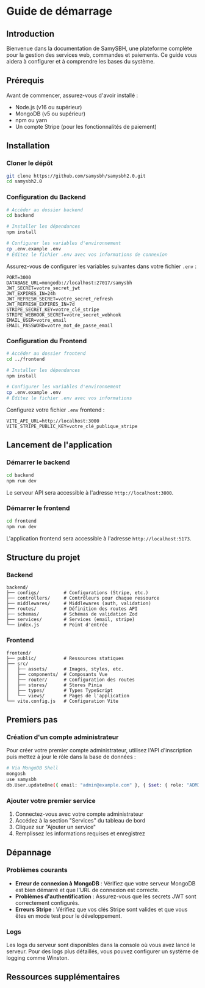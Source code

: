 # Guide de démarrage

## Introduction

Bienvenue dans la documentation de SamySBH, une plateforme complète pour la gestion des services web, commandes et paiements. Ce guide vous aidera à configurer et à comprendre les bases du système.

## Prérequis

Avant de commencer, assurez-vous d'avoir installé :

- Node.js (v16 ou supérieur)
- MongoDB (v5 ou supérieur)
- npm ou yarn
- Un compte Stripe (pour les fonctionnalités de paiement)

## Installation

### Cloner le dépôt

```bash
git clone https://github.com/samysbh/samysbh2.0.git
cd samysbh2.0
```

### Configuration du Backend

```bash
# Accéder au dossier backend
cd backend

# Installer les dépendances
npm install

# Configurer les variables d'environnement
cp .env.example .env
# Éditez le fichier .env avec vos informations de connexion
```

Assurez-vous de configurer les variables suivantes dans votre fichier `.env` :

```
PORT=3000
DATABASE_URL=mongodb://localhost:27017/samysbh
JWT_SECRET=votre_secret_jwt
JWT_EXPIRES_IN=24h
JWT_REFRESH_SECRET=votre_secret_refresh
JWT_REFRESH_EXPIRES_IN=7d
STRIPE_SECRET_KEY=votre_clé_stripe
STRIPE_WEBHOOK_SECRET=votre_secret_webhook
EMAIL_USER=votre_email
EMAIL_PASSWORD=votre_mot_de_passe_email
```

### Configuration du Frontend

```bash
# Accéder au dossier frontend
cd ../frontend

# Installer les dépendances
npm install

# Configurer les variables d'environnement
cp .env.example .env
# Éditez le fichier .env avec vos informations
```

Configurez votre fichier `.env` frontend :

```
VITE_API_URL=http://localhost:3000
VITE_STRIPE_PUBLIC_KEY=votre_clé_publique_stripe
```

## Lancement de l'application

### Démarrer le backend

```bash
cd backend
npm run dev
```

Le serveur API sera accessible à l'adresse `http://localhost:3000`.

### Démarrer le frontend

```bash
cd frontend
npm run dev
```

L'application frontend sera accessible à l'adresse `http://localhost:5173`.

## Structure du projet

### Backend

```
backend/
├── configs/         # Configurations (Stripe, etc.)
├── controllers/     # Contrôleurs pour chaque ressource
├── middlewares/     # Middlewares (auth, validation)
├── routes/          # Définition des routes API
├── schemas/         # Schémas de validation Zod
├── services/        # Services (email, stripe)
└── index.js         # Point d'entrée
```

### Frontend

```
frontend/
├── public/          # Ressources statiques
├── src/
│   ├── assets/      # Images, styles, etc.
│   ├── components/  # Composants Vue
│   ├── router/      # Configuration des routes
│   ├── stores/      # Stores Pinia
│   ├── types/       # Types TypeScript
│   └── views/       # Pages de l'application
└── vite.config.js   # Configuration Vite
```

## Premiers pas

### Création d'un compte administrateur

Pour créer votre premier compte administrateur, utilisez l'API d'inscription puis mettez à jour le rôle dans la base de données :

```bash
# Via MongoDB Shell
mongosh
use samysbh
db.User.updateOne({ email: "admin@example.com" }, { $set: { role: "ADMIN" } })
```

### Ajouter votre premier service

1. Connectez-vous avec votre compte administrateur
2. Accédez à la section "Services" du tableau de bord
3. Cliquez sur "Ajouter un service"
4. Remplissez les informations requises et enregistrez

## Dépannage

### Problèmes courants

- **Erreur de connexion à MongoDB** : Vérifiez que votre serveur MongoDB est bien démarré et que l'URL de connexion est correcte.
- **Problèmes d'authentification** : Assurez-vous que les secrets JWT sont correctement configurés.
- **Erreurs Stripe** : Vérifiez que vos clés Stripe sont valides et que vous êtes en mode test pour le développement.

### Logs

Les logs du serveur sont disponibles dans la console où vous avez lancé le serveur. Pour des logs plus détaillés, vous pouvez configurer un système de logging comme Winston.

## Ressources supplémentaires

